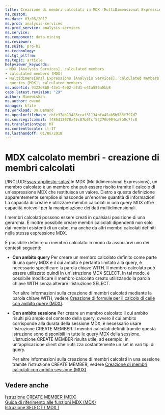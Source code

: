 ```yaml
---
title: Creazione di membri calcolati in MDX (MultiDimensional Expression) | Documenti Microsoft
ms.custom: 
ms.date: 03/06/2017
ms.prod: analysis-services
ms.prod_service: analysis-services
ms.service: 
ms.component: data-mining
ms.reviewer: 
ms.suite: pro-bi
ms.technology: 
ms.tgt_pltfrm: 
ms.topic: article
helpviewer_keywords:
- MDX [Analysis Services], calculated members
- calculated members [MDX]
- Multidimensional Expressions [Analysis Services], calculated members
- queries [MDX], calculated members
ms.assetid: 9322e8b8-43e1-4e02-a7d1-e41a586a5bb8
caps.latest.revision: "29"
author: Minewiskan
ms.author: owend
manager: kfile
ms.workload: On Demand
ms.openlocfilehash: cbfe97ab13483ccaf31134bfa45ab5b583f797d7
ms.sourcegitcommit: f486d12078a45c87b0fcf52270b904ca7b0c7fc8
ms.translationtype: MT
ms.contentlocale: it-IT
ms.lasthandoff: 01/08/2018
---
```

# <a name="mdx-calculated-members---building-calculated-members"></a>MDX calcolato membri - creazione di membri calcolati
[!INCLUDE[ssas-appliesto-sqlas](../../../includes/ssas-appliesto-sqlas.md)]In MDX (Multidimensional Expressions), un membro calcolato è un membro che può essere risolto tramite il calcolo di un'espressione MDX che restituisca un valore. Dietro a questa definizione apparentemente semplice si nasconde un'enorme quantità di informazioni. La capacità di creare e utilizzare membri calcolati in una query MDX offre capacità notevoli per la manipolazione dei dati multidimensionali.  
  
 I membri calcolati possono essere creati in qualsiasi posizione di una gerarchia. È inoltre possibile creare membri calcolati dipendenti non solo dai membri esistenti di un cubo, ma anche da altri membri calcolati definiti nella stessa espressione MDX.  
  
 È possibile definire un membro calcolato in modo da associarvi uno dei contesti seguenti:  
  
-   **Con ambito query** Per creare un membro calcolato definito come parte di una query MDX e il cui ambito è pertanto limitato alla query, è necessario specificare la parola chiave WITH. Il membro calcolato può essere utilizzato quindi in un'istruzione MDX SELECT. In tal modo, è possibile modificare il membro calcolato creato utilizzando la parola chiave WITH senza alterare l'istruzione SELECT.  
  
     Per altre informazioni sulla creazione di membri calcolati mediante la parola chiave WITH, vedere [Creazione di formule per il calcolo di celle con ambito query &#40;MDX&#41;](../../../analysis-services/multidimensional-models/mdx/mdx-calculated-members-query-scoped-calculated-members.md).  
  
-   **Con ambito sessione** Per creare un membro calcolato il cui ambito risulti più ampio del contesto della query, ovvero il cui ambito corrisponde alla durata della sessione MDX, è necessario usare l'istruzione CREATE MEMBER. I membri calcolati definiti tramite questa istruzione sono disponibili in tutte le query MDX della sessione. L'istruzione CREATE MEMBER risulta utile, ad esempio, in un'applicazione client che riutilizza costantemente un set in vari tipi di query.  
  
     Per altre informazioni sulla creazione di membri calcolati in una sessione tramite l'istruzione CREATE MEMBER, vedere [Creazione di membri calcolati con ambito sessione &#40;MDX&#41;](../../../analysis-services/multidimensional-models/mdx/mdx-calculated-members-session-scoped-calculated-members.md).  
  
## <a name="see-also"></a>Vedere anche  
 [Istruzione CREATE MEMBER &#40;MDX&#41;](../../../mdx/mdx-data-definition-create-member.md)   
 [Guida di riferimento alle funzioni MDX &#40;MDX&#41;](../../../mdx/mdx-function-reference-mdx.md)   
 [Istruzione SELECT &#40; MDX &#41;](../../../mdx/mdx-data-manipulation-select.md)  
  
  

